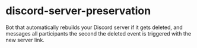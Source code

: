 # discord-server-preservation
Bot that automatically rebuilds your Discord server if it gets deleted, and messages all participants the second the deleted event is triggered with the new server link.
